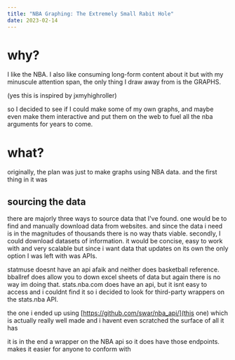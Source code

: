 ```yaml
---
title: "NBA Graphing: The Extremely Small Rabit Hole"
date: 2023-02-14
---
```


# why?

I like the NBA. I also like consuming long-form content about it but with my minuscule attention span, the only thing I draw away from is the GRAPHS.

(yes this is inspired by jxmyhighroller)

so I decided to see if I could make some of my own  graphs, and maybe even make them interactive and put them on the web to fuel all the nba arguments for years to come.

# what?

originally, the plan was just to make graphs using NBA data. and the first thing in it was 

## sourcing the data 

there are majorly three ways to source data that I've found. one would be to find and manually download data from websites. and since the data i need is in the magnitudes of thousands there is 
no way thats viable. secondly, I could download datasets of information. it would be concise, easy to work with and very scalable but since i want data that updates on its own
the only option I was left with was APIs. 

statmuse doesnt have an api afaik and neither does basketball reference. bballref does allow you to down excel sheets of data but again there is no way im doing that. 
stats.nba.com does have an api, but it isnt easy to access and i couldnt find it so i decided to look for third-party wrappers on the stats.nba API.

the one i ended up using [https://github.com/swar/nba_api/](this one) which is actually really well made and i havent even scratched the surface of all it has

it is in the end a wrapper on the NBA api so it does have those endpoints. makes it easier for anyone to conform with 
